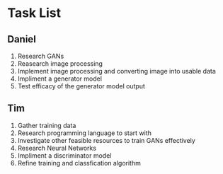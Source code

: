 # Task List

## Daniel
1. Research GANs
2. Reasearch image processing
3. Implement image processing and converting image into usable data
4. Impliment a generator model
5. Test efficacy of the generator model output


## Tim
1. Gather training data
2. Research programming language to start with
3. Investigate other feasible resources to train GANs effectively
4. Research Neural Networks
5. Impliment a discriminator model
6. Refine training and classfication algorithm
